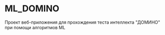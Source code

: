 # ML_DOMINO
Проект веб-приложения для прохождения теста интеллекта "ДОМИНО" при помощи алгоритмов ML
